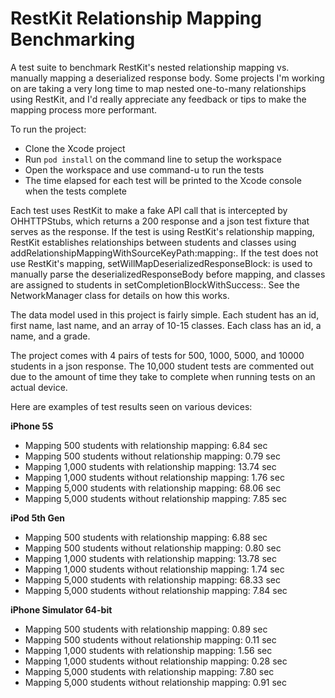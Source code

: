 RestKit Relationship Mapping Benchmarking
=========================================

A test suite to benchmark RestKit's nested relationship mapping vs. manually mapping a deserialized response body.  Some projects I'm working on are taking a very long time to map nested one-to-many relationships using RestKit, and I'd really appreciate any feedback or tips to make the mapping process more performant.  

To run the project:
- Clone the Xcode project
- Run `pod install` on the command line to setup the workspace
- Open the workspace and use command-u to run the tests
- The time elapsed for each test will be printed to the Xcode console when the tests complete

Each test uses RestKit to make a fake API call that is intercepted by OHHTTPStubs, which returns a 200 response and a json test fixture that serves as the response.  If the test is using RestKit's relationship mapping, RestKit establishes relationships between students and classes using addRelationshipMappingWithSourceKeyPath:mapping:.  If the test does not use RestKit's mapping, setWillMapDeserializedResponseBlock: is used to manually parse the deserializedResponseBody before mapping, and classes are assigned to students in setCompletionBlockWithSuccess:.  See the NetworkManager class for details on how this works.

The data model used in this project is fairly simple.  Each student has an id, first name, last name, and an array of 10-15 classes.  Each class has an id, a name, and a grade.  

The project comes with 4 pairs of tests for 500, 1000, 5000, and 10000 students in a json response.  The 10,000 student tests are commented out due to the amount of time they take to complete when running tests on an actual device. 

Here are examples of test results seen on various devices:

**iPhone 5S**
- Mapping 500 students with relationship mapping: 6.84 sec
- Mapping 500 students without relationship mapping: 0.79 sec
- Mapping 1,000 students with relationship mapping: 13.74 sec
- Mapping 1,000 students without relationship mapping: 1.76 sec
- Mapping 5,000 students with relationship mapping: 68.06 sec
- Mapping 5,000 students without relationship mapping: 7.85 sec

**iPod 5th Gen**
- Mapping 500 students with relationship mapping: 6.88 sec
- Mapping 500 students without relationship mapping: 0.80 sec
- Mapping 1,000 students with relationship mapping: 13.78 sec
- Mapping 1,000 students without relationship mapping: 1.74 sec
- Mapping 5,000 students with relationship mapping: 68.33 sec
- Mapping 5,000 students without relationship mapping: 7.84 sec

**iPhone Simulator 64-bit**
- Mapping 500 students with relationship mapping: 0.89 sec
- Mapping 500 students without relationship mapping: 0.11 sec
- Mapping 1,000 students with relationship mapping: 1.56 sec
- Mapping 1,000 students without relationship mapping: 0.28 sec
- Mapping 5,000 students with relationship mapping: 7.80 sec
- Mapping 5,000 students without relationship mapping: 0.91 sec

